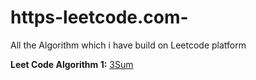 # https-leetcode.com-
All the Algorithm which i have build on Leetcode platform


**Leet Code Algorithm 1:** [3Sum](https://github.com/mritu301/https-leetcode.com-/blob/master/3Sum.py)



